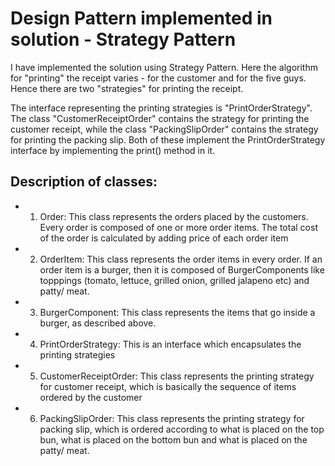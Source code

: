 
# Design Pattern implemented in solution - Strategy Pattern
I have implemented the solution using Strategy Pattern. Here the algorithm for "printing" the receipt varies - for the customer and for the five guys. Hence there are two "strategies" for printing the receipt.

The interface representing the printing strategies is "PrintOrderStrategy". The class "CustomerReceiptOrder" contains the strategy for printing the customer receipt, while the class "PackingSlipOrder" contains the strategy for printing the packing slip. Both of these implement the PrintOrderStrategy interface by implementing the print() method in it.

## Description of classes:
+ 1. Order:
     This class represents the orders placed by the customers. Every order is composed of one or more order items. The total cost of the order is calculated by adding price of each order item
     
+ 2. OrderItem:
     This class represents the order items in every order. If an order item is a burger, then it is composed of BurgerComponents like topppings (tomato, lettuce, grilled onion, grilled jalapeno etc) and patty/ meat.
     
+ 3. BurgerComponent:
     This class represents the items that go inside a burger, as described above.
     
+ 4. PrintOrderStrategy:
     This is an interface which encapsulates the printing strategies
     
+ 5. CustomerReceiptOrder:
     This class represents the printing strategy for customer receipt, which is basically the sequence of items ordered by the customer
     
+ 6. PackingSlipOrder:
     This class represents the printing strategy for packing slip, which is ordered according to what is placed on the top bun, what is placed on the bottom bun and what is placed on the patty/ meat.
